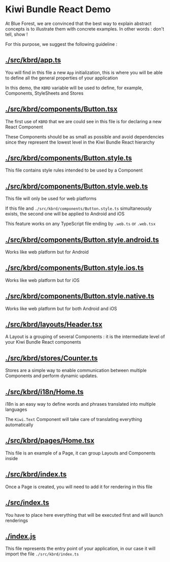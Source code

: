 
# Kiwi Bundle React Demo

At Blue Forest, we are convinced that the best way to explain abstract concepts is to illustrate them with concrete examples. In other words : don't tell, show !

For this purpose, we suggest the following guideline :


## [./src/kbrd/app.ts](./src/kbrd/app.ts)
You will find in this file a new `App` initialization, this is where you will be able to define all the general properties of your application

In this demo, the `KBRD` variable will be used to define, for example, Components, StyleSheets and Stores


## [./src/kbrd/components/Button.tsx](./src/kbrd/components/Button.tsx)
The first use of `KBRD` that we are could see in this file is for declaring a new React Component

These Components should be as small as possible and avoid dependencies since they represent the lowest level in the Kiwi Bundle React hierarchy


## [./src/kbrd/components/Button.style.ts](./src/kbrd/components/Button.style.ts)
This file contains style rules intended to be used by a Component


## [./src/kbrd/components/Button.style.web.ts](./src/kbrd/components/Button.style.web.ts)
This file will only be used for web platforms

If this file and `./src/kbrd/components/Button.style.ts` simultaneously exists, the second one will be applied to Android and iOS

This feature works on any TypeScript file ending by `.web.ts` or `.web.tsx`


## [./src/kbrd/components/Button.style.android.ts](./src/kbrd/components/Button.android.ts)
Works like web platform but for Android


## [./src/kbrd/components/Button.style.ios.ts](./src/kbrd/components/Button.style.ios.ts)
Works like web platform but for iOS


## [./src/kbrd/components/Button.style.native.ts](./src/kbrd/components/Button.style.native.ts)
Works like web platform but for both Android and iOS


## [./src/kbrd/layouts/Header.tsx](./src/kbrd/layouts/Header.tsx)
A Layout is a grouping of several Components : it is the intermediate level of your Kiwi Bundle React components


## [./src/kbrd/stores/Counter.ts](./src/kbrd/stores/Counter.ts)
Stores are a simple way to enable communication between multiple Components and perform dynamic updates.


## [./src/kbrd/i18n/Home.ts](./src/kbrd/i18n/Home.ts)
i18n is an easy way to define words and phrases translated into multiple languages

The `Kiwi.Text` Component will take care of translating everything automatically


## [./src/kbrd/pages/Home.tsx](./src/kbrd/pages/Home.tsx)
This file is an example of a Page, it can group Layouts and Components inside


## [./src/kbrd/index.ts](./src/kbrd/index.ts)
Once a Page is created, you will need to add it for rendering in this file


## [./src/index.ts](./src/index.ts)
You have to place here everything that will be executed first and will launch renderings


## [./index.js](./index.js)
This file represents the entry point of your application, in our case it will import the file `./src/kbrd/index.ts`

